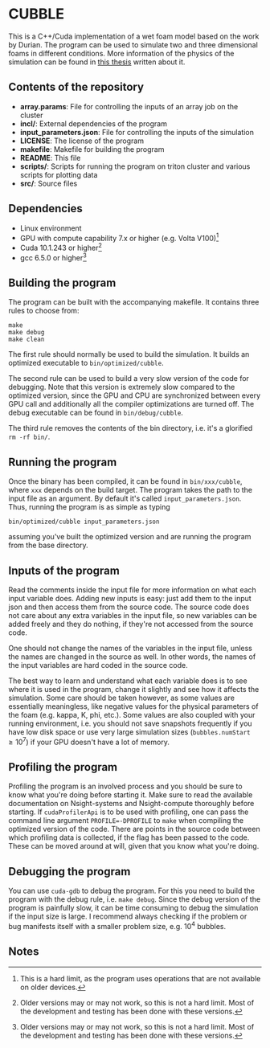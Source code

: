 # CUBBLE
This is a C++/Cuda implementation of a wet foam model based on the work by
Durian. The program can be used to simulate two and three dimensional foams
in different conditions. More information of the physics of the simulation
can be found in [this thesis](http://urn.fi/URN:NBN:fi:hulib-202003301668)
written about it.

## Contents of the repository
- **array.params**:
    File for controlling the inputs of an array job on the cluster
- **incl/**:
    External dependencies of the program
- **input_parameters.json**:
    File for controlling the inputs of the simulation
- **LICENSE**:
    The license of the program
- **makefile**:
    Makefile for building the program
- **README**:
    This file
- **scripts/**:
    Scripts for running the program on triton cluster and various scripts
    for plotting data
- **src/**:
    Source files

## Dependencies
- Linux environment
- GPU with compute capability 7.x or higher (e.g. Volta V100)[^1]
- Cuda 10.1.243 or higher[^2]
- gcc 6.5.0 or higher[^2]

## Building the program
The program can be built with the accompanying makefile.
It contains three rules to choose from:
```
make
make debug
make clean
```
The first rule should normally be used to build the simulation. It builds
an optimized executable to `bin/optimized/cubble`.

The second rule can be used to build a very slow version of the code for
debugging. Note that this version is extremely slow compared to the optimized
version, since the GPU and CPU are synchronized between every GPU call and
additionally all the compiler optimizations are turned off. The debug executable
can be found in `bin/debug/cubble`.

The third rule removes the contents of the bin directory, i.e. it's a glorified
`rm -rf bin/`.

## Running the program
Once the binary has been compiled, it can be found in `bin/xxx/cubble`, where
`xxx` depends on the build target. The program takes the path to the input file
as an argument. By default it's called `input_parameters.json`. Thus, running
the program is as simple as typing
```
bin/optimized/cubble input_parameters.json
```
assuming you've built the optimized version and are running the program from
the base directory.

## Inputs of the program
Read the comments inside the input file for more information on what each
input variable does. Adding new inputs is easy: just add them to the input
json and then access them from the source code. The source code does not
care about any extra variables in the input file, so new variables can be added
freely and they do nothing, if they're not accessed from the source code.

One should not change the names of the variables in the input file, unless
the names are changed in the source as well. In other words, the names of the
input variables are hard coded in the source code.

The best way to learn and understand what each variable does is to see where
it is used in the program, change it slightly and see how it affects the
simulation. Some care should be taken however, as some values are essentially
meaningless, like negative values for the physical parameters of the foam
(e.g. kappa, K, phi, etc.). Some values are also coupled with your running
environment, i.e. you should not save snapshots frequently if you have low disk
space or use very large simulation sizes (`bubbles.numStart` $`\ge 10^7`$) if
your GPU doesn't have a lot of memory.

## Profiling the program
Profiling the program is an involved process and you should be sure to know
what you're doing before starting it. Make sure to read the available
documentation on Nsight-systems and Nsight-compute thoroughly before starting.
If `cudaProfilerApi` is to be used with profiling, one can pass the command line
argument `PROFILE=-DPROFILE` to `make` when compiling the optimized version of
the code. There are points in the source code between which profiling data is
collected, if the flag has been passed to the code. These can be moved around
at will, given that you know what you're doing.

## Debugging the program
You can use `cuda-gdb` to debug the program. For this you need to build the
program with the debug rule, i.e. `make debug`. Since the debug version of the
program is painfully slow, it can be time consuming to debug the simulation
if the input size is large. I recommend always checking if the problem or bug
manifests itself with a smaller problem size, e.g. $`10^4`$ bubbles.

## Notes
[^1]: This is a hard limit, as the program uses operations that are not
available on older devices.
[^2]: Older versions may or may not work, so this is not a hard limit.
Most of the development and testing has been done with these versions.

